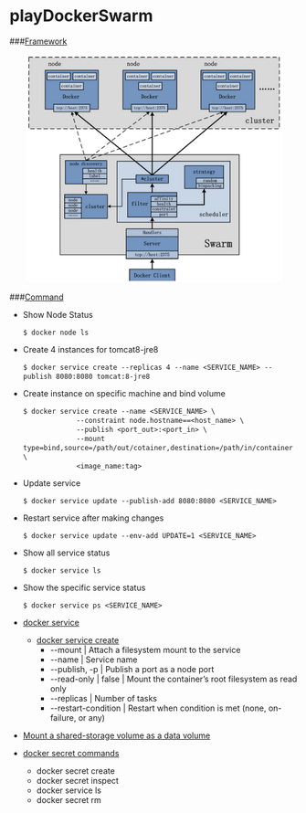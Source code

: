 # playDockerSwarm

###[Framework](https://yeasy.gitbooks.io/docker_practice/content/swarm/intro.html)
<p align="center">
  <img src="./swarm.png" width="450"/>
</p>

###[Command](https://github.com/docker/docker/tree/master/docs/reference/commandline)

- Show Node Status
  
   ```
   $ docker node ls
   ```
- Create 4 instances for tomcat8-jre8

    ```
    $ docker service create --replicas 4 --name <SERVICE_NAME> --publish 8080:8080 tomcat:8-jre8
    ```
- Create instance on specific machine and bind volume
  
  ```
  $ docker service create --name <SERVICE_NAME> \
			   --constraint node.hostname==<host_name> \
			   --publish <port_out>:<port_in> \
			   --mount type=bind,source=/path/out/cotainer,destination=/path/in/container \
			   <image_name:tag>
  ```
- Update service 
  
   ```
   $ docker service update --publish-add 8080:8080 <SERVICE_NAME>
   ```
- Restart service after making changes
  
  ```
  $ docker service update --env-add UPDATE=1 <SERVICE_NAME>
  ```
  
- Show all service status

  ```
  $ docker service ls
  ```  
- Show the specific service status

  ```
  $ docker service ps <SERVICE_NAME>
  ```
- [docker service](https://docs.docker.com/engine/reference/commandline/service/)
  - [docker service create](https://github.com/docker/docker/blob/master/docs/reference/commandline/service_create.md)
    - --mount | Attach a filesystem mount to the service
    - --name | Service name
    - --publish, -p | 	Publish a port as a node port
    - --read-only | false | Mount the container’s root filesystem as read only
    - --replicas | Number of tasks
    - --restart-condition | 	Restart when condition is met (none, on-failure, or any)

- [Mount a shared-storage volume as a data volume](https://docs.docker.com/engine/tutorials/dockervolumes/#/mount-a-shared-storage-volume-as-a-data-volume)

  
- [docker secret commands](https://docs.docker.com/engine/swarm/secrets/)
  - docker secret create
  - docker secret inspect
  - docker service ls
  - docker secret rm
